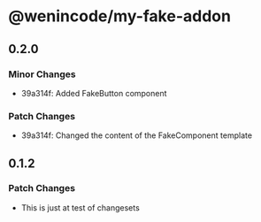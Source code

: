 # @wenincode/my-fake-addon

## 0.2.0

### Minor Changes

- 39a314f: Added FakeButton component

### Patch Changes

- 39a314f: Changed the content of the FakeComponent template

## 0.1.2

### Patch Changes

- This is just at test of changesets
